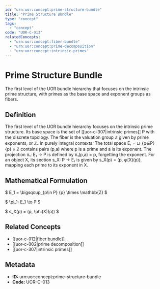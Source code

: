 ```yaml
---
id: "urn:uor:concept:prime-structure-bundle"
title: "Prime Structure Bundle"
type: "concept"
tags:
  - "concept"
code: "UOR-C-013"
relatedConcepts:
  - "urn:uor:concept:fiber-bundle"
  - "urn:uor:concept:prime-decomposition"
  - "urn:uor:concept:intrinsic-primes"
---
```


# Prime Structure Bundle

The first level of the UOR bundle hierarchy that focuses on the intrinsic prime structure, with primes as the base space and exponent groups as fibers.

## Definition

The first level of the UOR bundle hierarchy focuses on the intrinsic prime structure. Its base space is the set of [[uor-c-307|intrinsic primes]] P with the discrete topology. The fiber is the valuation group ℤ given by prime exponents, or ℤ₊ in purely integral contexts. The total space E₁ = ⊔_{p∈P} {p} × ℤ contains pairs (p,a) where p is a prime and a is its exponent. The projection π₁: E₁ → P is defined by π₁(p,a) = p, forgetting the exponent. For an object X, its section s_X: P → E₁ is given by s_X(p) = (p, φ(X)(p)), mapping each prime to its exponent in X.

## Mathematical Formulation

$
E_1 = \bigsqcup_{p\in P} \{p\} \times \mathbb{Z}
$

$
\pi_1: E_1 \to P
$

$
s_X(p) = (p, \phi(X)(p))
$

## Related Concepts

- [[uor-c-012|fiber bundle]]
- [[uor-c-002|prime decomposition]]
- [[uor-c-307|intrinsic primes]]

## Metadata

- **ID:** urn:uor:concept:prime-structure-bundle
- **Code:** UOR-C-013
